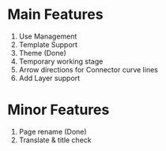 # Main  Features
1. Use Management
2. Template Support
3. Theme (Done)
4. Temporary working stage
5. Arrow directions for Connector curve lines
6. Add Layer support 

# Minor Features
1. Page rename (Done)
2. Translate & title check
